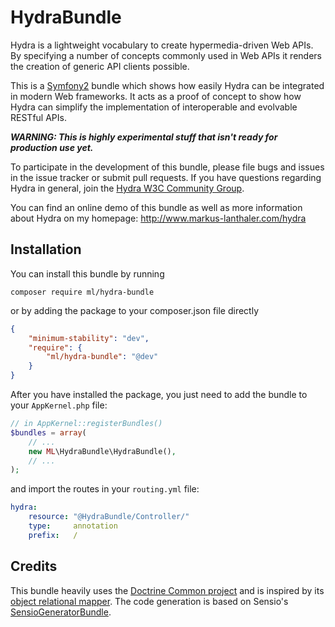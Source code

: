 HydraBundle
==============

Hydra is a lightweight vocabulary to create hypermedia-driven Web APIs. By
specifying a number of concepts commonly used in Web APIs it renders the
creation of generic API clients possible.

This is a [Symfony2](http://www.symfony.com/) bundle which shows how easily
Hydra can be integrated in modern Web frameworks. It acts as a proof of
concept to show how Hydra can simplify the implementation of interoperable
and evolvable RESTful APIs.

***WARNING: This is highly experimental stuff that isn't ready for
production use yet.***

To participate in the development of this bundle, please file bugs and
issues in the issue tracker or submit pull requests. If you have questions
regarding Hydra in general, join the
[Hydra W3C Community Group](http://bit.ly/HydraCG).

You can find an online demo of this bundle as well as more information about
Hydra on my homepage:
http://www.markus-lanthaler.com/hydra


Installation
------------

You can install this bundle by running

    composer require ml/hydra-bundle

or by adding the package to your composer.json file directly

```json
{
    "minimum-stability": "dev",
    "require": {
        "ml/hydra-bundle": "@dev"
    }
}
```

After you have installed the package, you just need to add the bundle
to your `AppKernel.php` file:

```php
// in AppKernel::registerBundles()
$bundles = array(
    // ...
    new ML\HydraBundle\HydraBundle(),
    // ...
);
```

and import the routes in your `routing.yml` file:

```yaml
hydra:
    resource: "@HydraBundle/Controller/"
    type:     annotation
    prefix:   /
```


Credits
------------

This bundle heavily uses the
[Doctrine Common project](http://www.doctrine-project.org/projects/common.html)
and is inspired by its
[object relational mapper](http://www.doctrine-project.org/projects/orm.html).
The code generation is based on Sensio's
[SensioGeneratorBundle](https://github.com/sensio/SensioGeneratorBundle).
